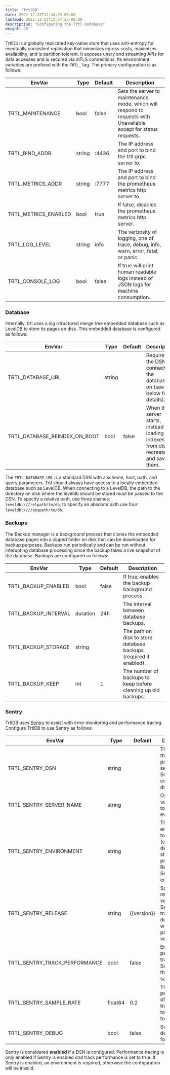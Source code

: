 ```yaml
---
title: "TrtlDB"
date: 2022-12-23T12:34:23-06:00
lastmod: 2022-12-23T12:34:23-06:00
description: "Configuring the Trtl Database"
weight: 40
---
```


TrtlDb is a globally replicated key-value store that uses anti-entropy for eventually consistent replication that minimizes egress costs, maximizes availability, and is partition tolerant. It exposes unary and streaming APIs for data accesses and is secured via mTLS connections. Its environment variables are prefixed with the `TRTL_` tag. The primary configuration is as follows:

| EnvVar               | Type   | Default | Description                                                                                                      |
|----------------------|--------|---------|------------------------------------------------------------------------------------------------------------------|
| TRTL_MAINTENANCE     | bool   | false   | Sets the server to maintenance mode, which will respond to requests with Unavailable except for status requests. |
| TRTL_BIND_ADDR       | string | :4436   | The IP address and port to bind the trtl grpc server to.                                                         |
| TRTL_METRICS_ADDR    | string | :7777   | The IP address and port to bind the prometheus metrics http server to.                                           |
| TRTL_METRICS_ENABLED | bool   | true    | If false, disables the prometheus metrics http server.                                                           |
| TRTL_LOG_LEVEL       | string | info    | The verbosity of logging, one of trace, debug, info, warn, error, fatal, or panic.                               |
| TRTL_CONSOLE_LOG     | bool   | false   | If true will print human readable logs instead of JSON logs for machine consumption.                             |

### Database

Internally, trtl uses a log-structured merge tree embedded database such as LevelDB to store its pages on disk. This embedded database is configured as follows:

| EnvVar                       | Type   | Default | Description                                                                          |
|------------------------------|--------|---------|--------------------------------------------------------------------------------------|
| TRTL_DATABASE_URL             | string |         | Required, the DSN to connect to the database on (see below for details).             |
| TRTL_DATABASE_REINDEX_ON_BOOT | bool   | false   | When the server starts, instead of loading indexes from disk, recreate and save them. |

The `TRTL_DATABASE_URL` is a standard DSN with a scheme, host, path, and query parameters. Trtl should always have access to a locally embedded database such as LevelDB. When connecting to a LevelDB, the path to the directory on disk where the leveldb should be stored must be passed to the DSN. To specify a relative path, use three slashes: `leveldb:///relpath/to/db`, to specify an absolute path use four: `leveldb:////abspath/to/db`.

### Backups

The Backup manager is a background process that clones the embedded database pages into a zipped folder on disk that can be downloaded for backup purposes. Backups run periodically and can be run without interupting database processing since the backup takes a live snapshot of the database. Backups are configured as follows:

| EnvVar              | Type     | Default | Description                                                      |
|---------------------|----------|---------|------------------------------------------------------------------|
| TRTL_BACKUP_ENABLED  | bool     | false   | If true, enables the backup background process.                  |
| TRTL_BACKUP_INTERVAL | duration | 24h     | The interval between database backups.                            |
| TRTL_BACKUP_STORAGE  | string   |         | The path on disk to store database backups (required if enabled). |
| TRTL_BACKUP_KEEP     | int      | 1       | The number of backups to keep before cleaning up old backups.     |

### Sentry

TrtlDB uses [Sentry](https://sentry.io/) to assist with error monitoring and performance tracing. Configure TrtlDB to use Sentry as follows:

| EnvVar                       | Type    | Default     | Description                                                                                       |
|------------------------------|---------|-------------|---------------------------------------------------------------------------------------------------|
| TRTL_SENTRY_DSN               | string  |             | The DSN for the Sentry project. If not set then Sentry is considered disabled.                    |
| TRTL_SENTRY_SERVER_NAME       | string  |             | Optional - a server name to tag Sentry events with.                                               |
| TRTL_SENTRY_ENVIRONMENT       | string  |             | The environment to report (e.g. development, staging, production). Required if Sentry is enabled. |
| TRTL_SENTRY_RELEASE           | string  | {{version}} | Specify the release version for Sentry tracking. By default this will be the package version.   |
| TRTL_SENTRY_TRACK_PERFORMANCE | bool    | false       | Enable performance tracing to Sentry with the specified sample rate.                              |
| TRTL_SENTRY_SAMPLE_RATE       | float64 | 0.2         | The percentage of transactions to trace (0.0 to 1.0).                                             |
| TRTL_SENTRY_DEBUG             | bool    | false       | Set Sentry to debug mode for testing.                                                             |

Sentry is considered **enabled** if a DSN is configured. Performance tracing is only enabled if Sentry is enabled *and* track performance is set to true. If Sentry is enabled, an environment is required, otherwise the configuration will be invalid.
